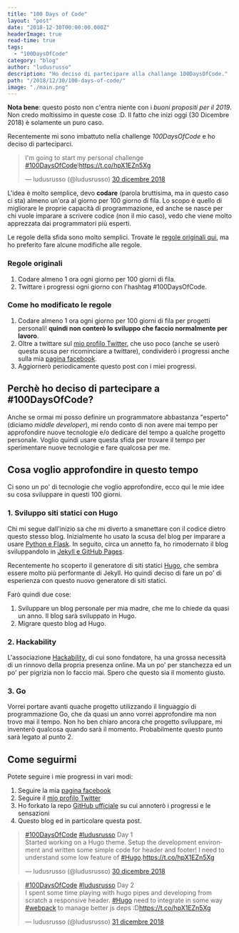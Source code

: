 ```yaml
---
title: "100 Days of Code"
layout: "post"
date: "2018-12-30T00:00:00.000Z"
headerImage: true
read-time: true
tags:
  - "100DaysOfCode"
category: "blog"
author: "ludusrusso"
description: "Ho deciso di partecipare alla challange 100DaysOfCode."
path: "/2018/12/30/100-days-of-code/"
image: "./main.png"
---
```


**Nota bene**: questo posto non c'entra niente con i _buoni propositi per il 2019_. Non credo moltissimo in queste cose :D. Il fatto che inizi oggi (30 Dicembre 2018) è solamente un puro caso.

Recentemente mi sono imbattuto nella challenge _100DaysOfCode_ e ho deciso di parteciparci.

<blockquote class="twitter-tweet" data-lang="it"><p lang="en" dir="ltr">I&#39;m going to start my personal challenge <a href="https://twitter.com/hashtag/100DaysOfCode?src=hash&amp;ref_src=twsrc%5Etfw">#100DaysOfCode</a>!<a href="https://t.co/hpX1EZn5Xg">https://t.co/hpX1EZn5Xg</a></p>&mdash; ludusrusso (@ludusrusso) <a href="https://twitter.com/ludusrusso/status/1079337161806303234?ref_src=twsrc%5Etfw">30 dicembre 2018</a></blockquote>
<script async src="https://platform.twitter.com/widgets.js" charset="utf-8"></script>

L'idea è molto semplice, devo **codare** (parola bruttisima, ma in questo caso ci sta) almeno un'ora al giorno per 100 giorno di fila. Lo scopo è quello di migliorare le proprie capacità di programmazione, ed anche se nasce per chi vuole imparare a scrivere codice (non il mio caso), vedo che viene molto apprezzata dai programmatori più esperti.

Le regole della sfida sono molto semplici. Trovate le [regole originali qui](https://www.100daysofcode.com/), ma ho preferito fare alcune modifiche alle regole.

### Regole originali

1. Codare almeno 1 ora ogni giorno per 100 giorni di fila.
2. Twittare i progressi ogni giorno con l'hashtag #100DaysOfCode.

### Come ho modificato le regole

1. Codare almeno 1 ora ogni giorno per 100 giorni di fila per progetti personali! **quindi non conterò lo sviluppo che faccio normalmente per lavoro**.
2. Oltre a twittare sul [mio profilo Twitter](https://twitter.com/ludusrusso), che uso poco (anche se userò questa scusa per ricominciare a twittare), condividerò i progressi anche sulla mia [pagina facebook](https://www.facebook.com/ludusrusso.cc/).
3. Aggiornerò periodicamente questo post con i miei progressi.

## Perchè ho deciso di partecipare a #100DaysOfCode?

Anche se ormai mi posso definire un programmatore abbastanza "esperto" (diciamo _middle developer_), mi rendo conto di non avere mai tempo per approfondire nuove tecnologie e/o dedicare del tempo a qualche progetto personale. Voglio quindi usare questa sfida per trovare il tempo per sperimentare nuove tecnologie e fare qualcosa per me.

## Cosa voglio approfondire in questo tempo

Ci sono un po' di tecnologie che voglio approfondire, ecco qui le mie idee su cosa sviluppare in questi 100 giorni.

### 1. Sviluppo siti statici con Hugo

Chi mi segue dall'inizio sa che mi diverto a smanettare con il codice dietro questo stesso blog. Inizialmente ho usato la scusa del blog per imparare a usare [Python e Flask](https://ludusrusso.cc/2016/12/22/inauguriamo-il-blog/). In seguito, circa un annetto fa, ho rimodernato il blog sviluppandolo in [Jekyll e GitHub Pages](https://ludusrusso.cc/2017/09/17/nuovo-blog/).

Recentemente ho scoperto il generatore di siti statici [Hugo](https://gohugo.io/), che sembra essere molto più performante di Jekyll. Ho quindi deciso di fare un po' di esperienza con questo nuovo generatore di siti statici.

Farò quindi due cose:

1. Sviluppare un blog personale per mia madre, che me lo chiede da quasi un anno. Il blog sarà sviluppato in Hugo.
2. Migrare questo blog ad Hugo.

### 2. Hackability

L'associazione [Hackability](http://www.hackability.it/), di cui sono fondatore, ha una grossa necessità di un rinnovo della propria presenza online. Ma un po' per stanchezza ed un po' per pigrizia non lo faccio mai. Spero che questo sia il momento giusto.

### 3. Go

Vorrei portare avanti quache progetto utilizzando il linguaggio di programmazione Go, che da quasi un anno vorrei approfondire ma non trovo mai il tempo. Non ho ben chiaro ancora che progetto sviluppare, mi inventerò qualcosa quando sarà il momento. Probabilmente questo punto sarà legato al punto 2.

## Come seguirmi

Potete seguire i mie progressi in vari modi:

1. Seguire la mia [pagina facebook](https://www.facebook.com/ludusrusso.cc/)
2. Seguire il [mio profilo Twitter](https://twitter.com/ludusrusso)
3. Ho forkato la repo [GitHub ufficiale](https://github.com/ludusrusso/100-days-of-code) su cui annoterò i progressi e le sensazioni
4. Questo blog ed in particolare questa post.

<blockquote class="twitter-tweet" data-lang="it"><p lang="en" dir="ltr"><a href="https://twitter.com/hashtag/100DaysOfCode?src=hash&amp;ref_src=twsrc%5Etfw">#100DaysOfCode</a> <a href="https://twitter.com/hashtag/ludusrusso?src=hash&amp;ref_src=twsrc%5Etfw">#ludusrusso</a> Day 1<br>Started working on a Hugo theme. Setup the development environment and written some simple code for header and footer! I need to understand some low feature of <a href="https://twitter.com/hashtag/Hugo?src=hash&amp;ref_src=twsrc%5Etfw">#Hugo</a>.<a href="https://t.co/hpX1EZn5Xg">https://t.co/hpX1EZn5Xg</a></p>&mdash; ludusrusso (@ludusrusso) <a href="https://twitter.com/ludusrusso/status/1079447404628398086?ref_src=twsrc%5Etfw">30 dicembre 2018</a></blockquote>
<script async src="https://platform.twitter.com/widgets.js" charset="utf-8"></script>

<blockquote class="twitter-tweet" data-lang="it"><p lang="en" dir="ltr"><a href="https://twitter.com/hashtag/100DaysOfCode?src=hash&amp;ref_src=twsrc%5Etfw">#100DaysOfCode</a> <a href="https://twitter.com/hashtag/ludusrusso?src=hash&amp;ref_src=twsrc%5Etfw">#ludusrusso</a> Day 2<br>I spent some time playing with hugo pipes and developing from scratch a responsive header. <a href="https://twitter.com/hashtag/Hugo?src=hash&amp;ref_src=twsrc%5Etfw">#Hugo</a> need to integrate in some way <a href="https://twitter.com/hashtag/webpack?src=hash&amp;ref_src=twsrc%5Etfw">#webpack</a> to manage better js deps :D<a href="https://t.co/hpX1EZn5Xg">https://t.co/hpX1EZn5Xg</a></p>&mdash; ludusrusso (@ludusrusso) <a href="https://twitter.com/ludusrusso/status/1079797070565949440?ref_src=twsrc%5Etfw">31 dicembre 2018</a></blockquote>
<script async src="https://platform.twitter.com/widgets.js" charset="utf-8"></script>

